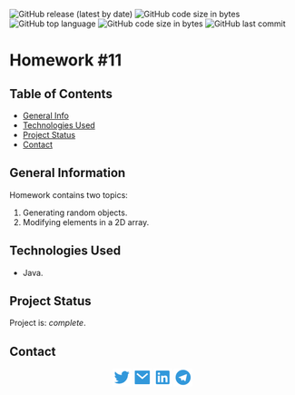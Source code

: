 ![GitHub release (latest by date)](https://img.shields.io/github/v/release/mypage-solutions/Lesson_11?color=green)
![GitHub code size in bytes](https://img.shields.io/github/languages/count/mypage-solutions/Lesson_11)
![GitHub top language](https://img.shields.io/github/languages/top/mypage-solutions/Lesson_11)
![GitHub code size in bytes](https://img.shields.io/github/languages/code-size/mypage-solutions/Lesson_11)
![GitHub last commit](https://img.shields.io/github/last-commit/mypage-solutions/Lesson_11)

# Homework #11 

## Table of Contents

- [General Info](#general-information)
- [Technologies Used](#technologies-used)
- [Project Status](#project-status)
- [Contact](#contact)

## General Information

Homework contains two topics:
1. Generating random objects.
2. Modifying elements in a 2D array.
## Technologies Used

- Java.

## Project Status

Project is: _complete_.

## Contact

<p align="center">
<a href="https://twitter.com/Michael22878035"><img src="https://github.com/mypage-solutions/Images/blob/main/Images/icons/twitter-fill.png" /></a>
<a href="mailto:m_musienko@outlook.com"><img src="https://github.com/mypage-solutions/Images/blob/main/Images/icons/mail-fill.png" /></a>
<a href="https://www.linkedin.com/in/mykhailo-musiienko-80849880/"><img src="https://github.com/mypage-solutions/Images/blob/main/Images/icons/linkedin-box-fill.png" /></a>
<a href="https://t.me/Mykhailo_Musiienko"><img src="https://github.com/mypage-solutions/Images/blob/main/Images/icons/telegram-fill.png" /></a>
</p>
